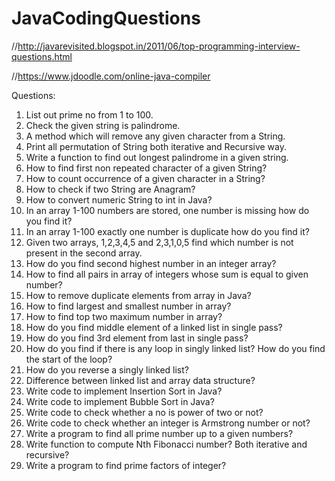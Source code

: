 # JavaCodingQuestions

//http://javarevisited.blogspot.in/2011/06/top-programming-interview-questions.html

//https://www.jdoodle.com/online-java-compiler

Questions: 
1. List out prime no from 1 to 100.
2. Check the given string is palindrome.
3. A method which will remove any given character from a String.
4. Print all permutation of String both iterative and Recursive way.
5. Write a function to find out longest palindrome in a given string.
6. How to find first non repeated character of a given String? 
7. How to count occurrence of a given character in a String?
8. How to check if two String are Anagram?
9. How to convert numeric String to int in Java?
10. In an array 1-100 numbers are stored, one number is missing how do you find it?
11. In an array 1-100 exactly one number is duplicate how do you find it?
12. Given two arrays, 1,2,3,4,5 and 2,3,1,0,5 find which number is not present in the second array.
13. How do you find second highest number in an integer array?
14. How to find all pairs in array of integers whose sum is equal to given number?
15. How to remove duplicate elements from array in Java?
16. How to find largest and smallest number in array? 
17. How to find top two maximum number in array?
18. How do you find middle element of a linked list in single pass?
19. How do you find 3rd element from last in single pass? 
20. How do you find if there is any loop in singly linked list? How do you find the start of the loop?
21. How do you reverse a singly linked list?
22. Difference between linked list and array data structure?
23. Write code to implement Insertion Sort in Java?
24. Write code to implement Bubble Sort in Java? 
25. Write code to check whether a no is power of two or not? 
26. Write code to check whether an integer is Armstrong number or not?
27. Write a program to find all prime number up to a given numbers?
28. Write function to compute Nth Fibonacci number? Both iterative and recursive?
29. Write a program to find prime factors of integer?
